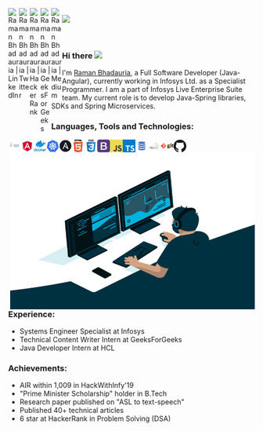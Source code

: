 
<a href="https://www.linkedin.com/in/257ramanrb/">
  <img align="left" alt="Raman Bhadauria | LinkedIn" width="22px" src="https://cdn.jsdelivr.net/npm/simple-icons@v3/icons/linkedin.svg" />
</a>
<a href="https://twitter.com/raman_rb7">
  <img align="left" alt="Raman Bhadauria | Twitter" width="22px" src="https://cdn.jsdelivr.net/npm/simple-icons@v3/icons/twitter.svg" />
</a>
<a href="https://www.hackerrank.com/raman_257">
  <img align="left" alt="Raman Bhadauria | HackerRank" width="22px" src="https://cdn.jsdelivr.net/npm/simple-icons@v3/icons/hackerrank.svg" />
</a>
<a href="https://auth.geeksforgeeks.org/user/raman_257/profile">
  <img align="left" alt="Raman Bhadauria | GeeksForGeeks" width="22px" src="https://cdn.jsdelivr.net/npm/simple-icons@v3/icons/geeksforgeeks.svg" />
</a>
<a href="https://medium.com/@257ramanrb">
  <img align="left" alt="Raman Bhadauria | Medium" width="22px" src="https://cdn.jsdelivr.net/npm/simple-icons@v3/icons/medium.svg" />
</a>

![](https://visitor-badge.glitch.me/badge?page_id=257ramanrb.257ramanrb)

<br>

### Hi there <img src="https://media.giphy.com/media/hvRJCLFzcasrR4ia7z/giphy.gif" width="25px">
I'm <a href="https://www.youtube.com/watch?v=lL_iJQhHQ84&t" target="_blank">Raman Bhadauria</a>, a Full Software Developer (Java-Angular), currently working in Infosys Ltd. as a Specialist Programmer. I am a part of Infosys Live Enterprise Suite team. My current role is to develop Java-Spring libraries, SDKs and Spring Microservices. 


### Languages, Tools and Technologies:

<img align="left" alt="Java" width="26px" src="https://raw.githubusercontent.com/github/explore/80688e429a7d4ef2fca1e82350fe8e3517d3494d/topics/java/java.png" />
<img align="left" alt="Angular" width="26px" src="https://raw.githubusercontent.com/github/explore/80688e429a7d4ef2fca1e82350fe8e3517d3494d/topics/angular/angular.png" />
<img align="left" alt="Docker" width="26px" src="https://raw.githubusercontent.com/github/explore/80688e429a7d4ef2fca1e82350fe8e3517d3494d/topics/docker/docker.png" />
<img align="left" alt="Kubernetes" width="26px" src="https://raw.githubusercontent.com/github/explore/80688e429a7d4ef2fca1e82350fe8e3517d3494d/topics/kubernetes/kubernetes.png" />
<img align="left" alt="Ansible" width="26px" src="https://raw.githubusercontent.com/github/explore/80688e429a7d4ef2fca1e82350fe8e3517d3494d/topics/ansible/ansible.png" />
<img align="left" alt="HTML5" width="26px" src="https://raw.githubusercontent.com/github/explore/80688e429a7d4ef2fca1e82350fe8e3517d3494d/topics/html/html.png" />
<img align="left" alt="CSS3" width="26px" src="https://raw.githubusercontent.com/github/explore/80688e429a7d4ef2fca1e82350fe8e3517d3494d/topics/css/css.png" />
<img align="left" alt="Bootstrap" width="26px" src="https://raw.githubusercontent.com/github/explore/80688e429a7d4ef2fca1e82350fe8e3517d3494d/topics/bootstrap/bootstrap.png" />
<img align="left" alt="JavaScript" width="26px" src="https://raw.githubusercontent.com/github/explore/80688e429a7d4ef2fca1e82350fe8e3517d3494d/topics/javascript/javascript.png" />
<img align="left" alt="TypeScript" width="26px" src="https://raw.githubusercontent.com/github/explore/80688e429a7d4ef2fca1e82350fe8e3517d3494d/topics/typescript/typescript.png" />
<img align="left" alt="SQL" width="26px" src="https://raw.githubusercontent.com/github/explore/80688e429a7d4ef2fca1e82350fe8e3517d3494d/topics/sql/sql.png" />
<img align="left" alt="MySQL" width="26px" src="https://raw.githubusercontent.com/github/explore/80688e429a7d4ef2fca1e82350fe8e3517d3494d/topics/mysql/mysql.png" />
<img align="left" alt="Git" width="26px" src="https://raw.githubusercontent.com/github/explore/80688e429a7d4ef2fca1e82350fe8e3517d3494d/topics/git/git.png" />
<img align="left" alt="GitHub" width="26px" src="https://raw.githubusercontent.com/github/explore/78df643247d429f6cc873026c0622819ad797942/topics/github/github.png" />
<br />

<img align="right" alt="Code GIF" src="https://github.com/257ramanrb/257ramanrb/blob/master/code.gif?raw=true" width="500" height="320" />

### Experience:
- Systems Engineer Specialist at Infosys
- Technical Content Writer Intern at GeeksForGeeks
- Java Developer Intern at HCL

### Achievements:
- AIR within 1,009 in HackWithInfy'19
- "Prime Minister Scholarship" holder in B.Tech
- Research paper published on "ASL to text-speech"
- Published 40+ technical articles
- 6 star at HackerRank in Problem Solving (DSA)

<br/>

<!--
**257ramanrb/257ramanrb** is a ✨ _special_ ✨ repository because its `README.md` (this file) appears on your GitHub profile.

Here are some ideas to get you started:

- 🔭 I’m currently working on ...
- 🌱 I’m currently learning ...
- 👯 I’m looking to collaborate on ...
- 🤔 I’m looking for help with ...
- 💬 Ask me about ...
- 📫 How to reach me: ...
- 😄 Pronouns: ...
- ⚡ Fun fact: ...
-->
